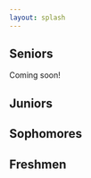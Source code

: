 ```yaml
---
layout: splash
---
```

## Seniors
Coming soon!
## Juniors
<script src="https://widgets.remind.com/iframe.js?token=5f5b59607e720137bec20242ac110005&height=500&join=true"></script>
## Sophomores
<script src="https://widgets.remind.com/iframe.js?token=e6f81040b08e0136392b0242ac110002&height=500&join=true"></script> 
## Freshmen
<script src="https://widgets.remind.com/iframe.js?token=d28573c0d63101371f920242ac110004&height=500&join=true"></script>
